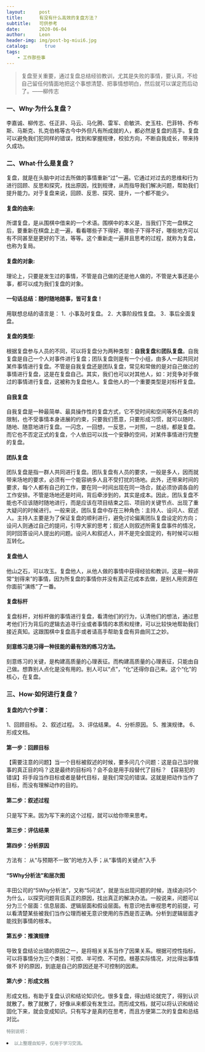 ```yaml
---
layout:     post
title:      有没有什么高效的复盘方法？
subtitle:   可供参考
date:       2020-06-04
author:     Leon
header-img: img/post-bg-miui6.jpg
catalog: 	  true
tags:
    - 工作那些事
---
```


<!--copied from markdown -->
<blockquote><p>复盘至关重要，通过复盘总结经验教训，尤其是失败的事情，要认真，不给自己留任何情面地把这个事想清楚、把事情想明白，然后就可以谋定而后动了。——柳传志</p></blockquote>


### 一、Why·为什么复盘？


李嘉诚、柳传志、任正非、马云、马化腾、雷军、俞敏洪、史玉柱、巴菲特、乔布斯、马斯克、扎克伯格等古今中外但凡有所成就的人，都必然是复盘的高手。复盘可以避免我们犯同样的错误，找到和掌握规律，校验方向，不断自我成长，带来持久成功。


### 二、What·什么是复盘？


复盘，就是在头脑中对过去所做的事情重新“过”一遍。它通过对过去的思维和行为进行回顾、反思和探究，找出原因，找到规律，从而指导我们解决问题，帮助我们提升能力。对于复盘来说，回顾、反思、探究、提升，一个都不能少。



#### 复盘的由来:


所谓复盘，是从围棋中借来的一个术语。围棋中的本义是，当我们下完一盘棋之后，要重新在棋盘上走一遍，看看哪些子下得好，哪些子下得不好，哪些地方可以有不同甚至是更好的下法，等等。这个重新走一遍并且思考的过程，就称为复盘，也称为复局。


#### 复盘的对象:
理论上，只要是发生过的事情，不管是自己做的还是他人做的，不管是大事还是小事，都可以成为我们复盘的对象。


#### 一句话总结：随时随地随事，皆可复盘！
用联想总结的语言是：
1．小事及时复盘。
2．大事阶段性复盘。
3．事后全面复盘。


#### 复盘的类型:
根据复盘参与人员的不同，可以将复盘分为两种类型：<strong>自我复盘</strong>和<strong>团队复盘</strong>。自我复盘是自己一个人对事件进行复盘；团队复盘则是有一个小组，由多人一起共同对某件事情进行复盘。不管是自我复盘还是团队复盘，常见和常做的是对自己做过的事情进行复盘，这是在复盘自己。其实，我们也可以对其他人，如：对竞争对手做过的事情进行复盘，这被称为复盘他人。复盘他人的一个重要类型是对标杆复盘。


#### 自我复盘
自我复盘是一种最简单、最具操作性的复盘方式，它不受时间和空间等外在条件的限制，也不受事情本身进展的约束，只要我们愿意，只要形成习惯，就可以随时、随地、随意地进行复盘。一闪念，一回想，一反思，一对照，一总结，都是复盘。而它也不否定正式的复盘，个人依旧可以找一个安静的空间，对某件事情进行完整的复盘。


#### 团队复盘
团队复盘是指一群人共同进行复盘。团队复盘有人员的要求，一般是多人，因而就带来场地的要求，必须有一个能容纳多人且不受打扰的场地。此外，还带来时间的要求，每个人都有自己的工作，要在同一时间出现在同一场合，就必须协调各自的工作安排。不管是场地还是时间，背后牵涉到的，其实是成本。因此，团队复盘不能也不应该随时随地进行，而是应该在项目结束之后、项目的关键节点、出现了重大疑问的时候进行。一般来说，团队复盘中存在三种角色：主持人、设问人、叙述人。主持人主要是为了保证复盘的顺利进行，避免讨论偏离团队复盘设定的方向；设问人则通过自己的提问，引导大家的思考；叙述人则叙述所需复盘事件的情况，同时回答设问人提出的问题。设问人和叙述人，并不是完全固定的，有时候可以相互转化。


#### 复盘他人
他山之石，可以攻玉。复盘他人，从他人做的事情中获得经验和教训，这是一种非常“划得来”的事情，因为所复盘的事情你并没有真正花成本去做，是别人用资源在你面前“演练”了一番。


#### 复盘标杆
复盘标杆，对标杆做的事情进行复盘，看清他们的行为，认清他们的想法，通过思考他们行为背后的逻辑去追寻行业或者事情的本质和规律，可以比较快地帮助我们接近真知。这跟围棋中复盘高手或者请高手帮助复盘有异曲同工之妙。


#### 刻意练习是习得一种技能的最有效的练习方法。

刻意练习的关键，是构建高质量的心理表征。而构建高质量的心理表征，只能由自己做。想靠别人点化是没有用的。别人可以“点”，“化”还得你自己来。这个“化”的核心，在复盘。


### 三、How·如何进行复盘？

#### 复盘的六个步骤：
1、回顾目标。
2、叙述过程。
3、评估结果。
4、分析原因。
5、推演规律。
6、形成文档。


#### 第一步：回顾目标
【需要注意的问题】当一个目标被叙述的时候，要多问几个问题：这是自己当时做事的真正目的吗？这是最终的目标吗？会不会是用手段替代了目标？
【容易犯的错误】将手段当作目标或者是替代目标，是我们常见的错误。这就是把动作当作了目标，而没有理解动作的目的。


#### 第二步：叙述过程
只是写下来。因为写下来的这个过程，就可以给你带来思考。


#### 第三步：评估结果



#### 第四步：分析原因
方法有：
从“与预期不一致”的地方入手；从“事情的关键点”入手


#### “5Why分析法”和层次图
丰田公司的“5Why分析法”，又称“5问法”，就是当出现问题的时候，连续追问5个为什么，以探究问题背后真正的原因，找出真正的解决办法。一般说来，问题可以分为三个层面：信息层面、逻辑层面和假设层面。有意识地去审视思考的前提，可以看清楚某些被我们当作公理而被无意识使用的东西是否正确。分析到逻辑层面才能找到事情的根本。


#### 第五步：推演规律
导致复盘结论出错的原因之一，是将相关关系当作了因果关系。根据可控性指标，可以将事情分为三个类别：可控、半可控、不可控。根基实际情况，对比得出事情做不
好的原因，到底是自己的原因还是不可控制的因素。


#### 第六步：形成文档
形成文档，有助于复盘认识和结论知识化。很多复盘，得出结论就完了，得到认识就散了。散了就散了，好像从来都没有发生过。而形成文档，就可以将认识和结论固化下来，就会变成知识。只有写才是真的在思考，而且方便第二次的复盘和总结对比。


<small> <font color="a0a9a9">
<b>特别说明：<li>以上整理自知乎，仅用于学习交流。</li></b>
</font>
<small>

